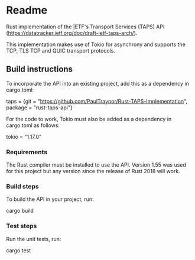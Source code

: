 # Readme

Rust implementation of the |ETF's Transport Services (TAPS) API (https://datatracker.ietf.org/doc/draft-ietf-taps-arch/). 

This implementation makes use of Tokio for asynchrony and supports the TCP, TLS TCP and QUIC transport protocols.

## Build instructions

To incorporate the API into an existing project, add this as a dependency in cargo.toml:

taps = {git = "https://github.com/PaulTraynor/Rust-TAPS-Implementation", package = "rust-taps-api"}

For the code to work, Tokio must also be added as a dependency in cargo.toml as follows: 

tokio = "1.17.0"

### Requirements

The Rust compiler must be installed to use the API. Version 1.55 was used for this project but any version since the release of Rust 2018 will work.

### Build steps

To build the API in your project, run: 

cargo build

### Test steps

Run the unit tests, run: 

cargo test